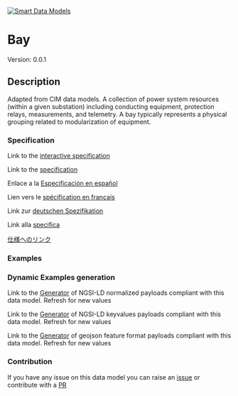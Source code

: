 [![Smart Data Models](https://smartdatamodels.org/wp-content/uploads/2022/01/SmartDataModels_logo.png "Logo")](https://smartdatamodels.org)
# Bay
Version: 0.0.1

## Description 

Adapted from CIM data models. A collection of power system resources (within a given substation) including conducting equipment, protection relays, measurements, and telemetry.  A bay typically represents a physical grouping related to modularization of equipment.
### Specification

Link to the [interactive specification](https://swagger.lab.fiware.org/?url=https://smart-data-models.github.io/dataModel.EnergyCIM/Bay/swagger.yaml)

Link to the [specification](https://github.com/smart-data-models/dataModel.EnergyCIM/blob/master/Bay/doc/spec.md)

Enlace a la [Especificación en español](https://github.com/smart-data-models/dataModel.EnergyCIM/blob/master/Bay/doc/spec_ES.md)

Lien vers le [spécification en français](https://github.com/smart-data-models/dataModel.EnergyCIM/blob/master/Bay/doc/spec_FR.md)

Link zur [deutschen Spezifikation](https://github.com/smart-data-models/dataModel.EnergyCIM/blob/master/Bay/doc/spec_DE.md)

Link alla [specifica](https://github.com/smart-data-models/dataModel.EnergyCIM/blob/master/Bay/doc/spec_IT.md)

[仕様へのリンク](https://github.com/smart-data-models/dataModel.EnergyCIM/blob/master/Bay/doc/spec_JA.md)
### Examples
### Dynamic Examples generation

Link to the [Generator](https://smartdatamodels.org/extra/ngsi-ld_generator.php?schemaUrl=https://raw.githubusercontent.com/smart-data-models/dataModel.EnergyCIM/master/Bay/schema.json&email=info@smartdatamodels.org) of NGSI-LD normalized payloads compliant with this data model. Refresh for new values

Link to the [Generator](https://smartdatamodels.org/extra/ngsi-ld_generator_keyvalues.php?schemaUrl=https://raw.githubusercontent.com/smart-data-models/dataModel.EnergyCIM/master/Bay/schema.json&email=info@smartdatamodels.org) of NGSI-LD keyvalues payloads compliant with this data model. Refresh for new values

Link to the [Generator](https://smartdatamodels.org/extra/geojson_features_generator.php?schemaUrl=https://raw.githubusercontent.com/smart-data-models/dataModel.EnergyCIM/master/Bay/schema.json&email=info@smartdatamodels.org) of geojson feature format payloads compliant with this data model. Refresh for new values
### Contribution

 If you have any issue on this data model you can raise an [issue](https://github.com/smart-data-models/dataModel.EnergyCIM/issues)  or contribute with a [PR](https://github.com/smart-data-models/dataModel.EnergyCIM/pulls)
